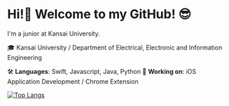 # Hi!👋 Welcome to my GitHub! 😎

I'm a junior at Kansai University.

🎓 Kansai University / Department of Electrical, Electronic and Information Engineering 

🛠️ **Languages**: Swift, Javascript, Java, Python
🌱 **Working on**: iOS Application Development / Chrome Extension

[![Top Langs](https://github-readme-stats.vercel.app/api/top-langs/?username=Keisuke71&layout=compact&theme=vue-dark)](https://github.com/anuraghazra/github-readme-stats)

<!--
**Keisuke71/Keisuke71** is a ✨ _special_ ✨ repository because its `README.md` (this file) appears on your GitHub profile.

Here are some ideas to get you started:

- 🔭 I’m currently working on ...
- 🌱 I’m currently learning ...
- 👯 I’m looking to collaborate on ...
- 🤔 I’m looking for help with ...
- 💬 Ask me about ...
- 📫 How to reach me: ...
- 😄 Pronouns: ...
- ⚡ Fun fact: ...
-->
